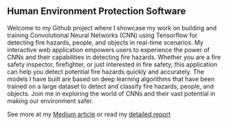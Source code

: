 ## Human Environment Protection Software

Welcome to my Github project where I showcase my work on building and training Convolutional Neural Networks (CNN) using Tensorflow for detecting fire hazards, people, and objects in real-time scenarios. My interactive web application empowers users to experience the power of CNNs and their capabilities in detecting fire hazards. Whether you are a fire safety inspector, firefighter, or just interested in fire safety, this application can help you detect potential fire hazards quickly and accurately. The models I have built are based on deep learning algorithms that have been trained on a large dataset to detect and classify fire hazards, people, and objects. Join me in exploring the world of CNNs and their vast potential in making our environment safer.

See more at my [Medium article](https://parismollochristondis.medium.com/fire-hazard-detection-with-convolutional-neural-networks-ef92dbb89256) or read my [detailed report](cities_of_the_future_report_parismollo.pdf) 
